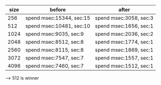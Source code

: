  | size | before                   | after                  |
 |------|--------------------------|------------------------|
 | 256  | spend msec:15344, sec:15 | spend msec:3058, sec:3 |
 | 512  | spend msec:10481, sec:10 | spend msec:1656, sec:1 |
 | 1024 | spend msec:9035, sec:9   | spend msec:2036, sec:2 |
 | 2048 | spend msec:8512, sec:8   | spend msec:1774, sec:1 |
 | 2560 | spend msec:8115, sec:8   | spend msec:1869, sec:1 |
 | 3072 | spend msec:7547, sec:7   | spend msec:1557, sec:1 |
 | 4096 | spend msec:7460, sec:7   | spend msec:1512, sec:1 |

 -->
 512 is winner